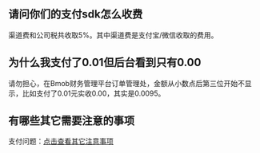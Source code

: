 ## 请问你们的支付sdk怎么收费

渠道费和公司税共收取5%。其中渠道费是支付宝/微信收取的费用。

## 为什么我支付了0.01但后台看到只有0.00

请勿担心，在Bmob财务管理平台订单管理处，金额从小数点后第三位开始不显示，比如支付了0.01元实收0.00，其实是0.0095。

## 有哪些其它需要注意的事项

支付问题：[点击查看其它注意事项](http://docs.bmob.cn/androidpay/index.html?menukey=fast_start&key=start_android_pay#index_%E5%85%B6%E4%BB%96)


